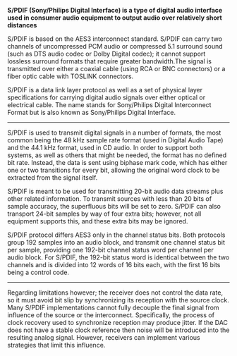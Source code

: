 **S/PDIF (Sony/Philips Digital Interface) is a type of digital audio interface used in consumer audio equipment to output audio over relatively short distances**

S/PDIF is based on the AES3 interconnect standard. S/PDIF can carry two channels of uncompressed PCM audio or compressed 5.1 surround sound (such as DTS audio codec or Dolby Digital codec); it cannot support lossless surround formats that require greater bandwidth.The signal is transmitted over either a coaxial cable (using RCA or BNC connectors) or a fiber optic cable with TOSLINK connectors.

S/PDIF is a data link layer protocol as well as a set of physical layer specifications for carrying digital audio signals over either optical or electrical cable. The name stands for Sony/Philips Digital Interconnect Format but is also known as Sony/Philips Digital Interface.

---

S/PDIF is used to transmit digital signals in a number of formats, the most common being the 48 kHz sample rate format (used in Digital Audio Tape) and the 44.1 kHz format, used in CD audio. In order to support both systems, as well as others that might be needed, the format has no defined bit rate. Instead, the data is sent using biphase mark code, which has either one or two transitions for every bit, allowing the original word clock to be extracted from the signal itself.

S/PDIF is meant to be used for transmitting 20-bit audio data streams plus other related information. To transmit sources with less than 20 bits of sample accuracy, the superfluous bits will be set to zero. S/PDIF can also transport 24-bit samples by way of four extra bits; however, not all equipment supports this, and these extra bits may be ignored.

S/PDIF protocol differs AES3 only in the channel status bits. Both protocols group 192 samples into an audio block, and transmit one channel status bit per sample, providing one 192-bit channel status word per channel per audio block. For S/PDIF, the 192-bit status word is identical between the two channels and is divided into 12 words of 16 bits each, with the first 16 bits being a control code.

---

Regarding limitations however; the receiver does not control the data rate, so it must avoid bit slip by synchronizing its reception with the source clock. Many S/PDIF implementations cannot fully decouple the final signal from influence of the source or the interconnect. Specifically, the process of clock recovery used to synchronize reception may produce jitter. If the DAC does not have a stable clock reference then noise will be introduced into the resulting analog signal. However, receivers can implement various strategies that limit this influence.